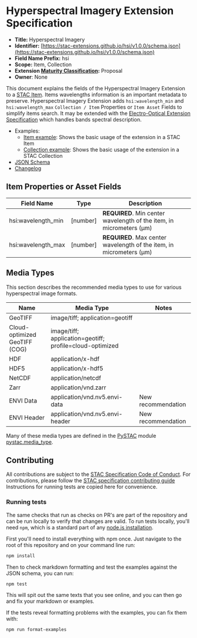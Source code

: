 # Hyperspectral Imagery Extension Specification

- **Title:** Hyperspectral Imagery
- **Identifier:** [https://stac-extensions.github.io/hsi/v1.0.0/schema.json](https://stac-extensions.github.io/hsi/v1.0.0/schema.json)
- **Field Name Prefix:** hsi
- **Scope:** Item, Collection
- **Extension [Maturity Classification](https://github.com/radiantearth/stac-spec/tree/master/extensions/README.md#extension-maturity):** Proposal
- **Owner**: None

This document explains the fields of the Hyperspectral Imagery Extension to a [STAC Item](https://github.com/radiantearth/stac-spec/tree/v1.0.0/item-spec).
Items wavelengths information is an important metadata to preserve.
Hyperspectral Imagery Extension adds `hsi:wavelength_min` and `hsi:wavelength_max` `Collection / Item`
Properties or `Item Asset` Fields to simplify items search. It may be extended with the
[Electro-Optical Extension Specification](https://github.com/stac-extensions/eo) which handles bands spectral description.

- Examples:
  - [Item example](examples/item.json): Shows the basic usage of the extension in a STAC Item
  - [Collection example](examples/collection.json): Shows the basic usage of the extension in a STAC Collection
- [JSON Schema](json-schema/schema.json)
- [Changelog](./CHANGELOG.md)

## Item Properties or Asset Fields

| Field Name         | Type      | Description                                                          |
| ------------------ | --------- | -------------------------------------------------------------------- |
| hsi:wavelength_min | \[number] | **REQUIRED**. Min center wavelength of the item, in micrometers (μm) |
| hsi:wavelength_max | \[number] | **REQUIRED**. Max center wavelength of the item, in micrometers (μm) |

## Media Types

This section describes the recommended media types to use for various hyperspectral
image formats.

| Name                          | Media Type                                               | Notes              |
| ----------------------------- | -------------------------------------------------------- | ------------------ |
| GeoTIFF                       | image/tiff; application=geotiff                          |                    |
| Cloud-optimized GeoTIFF (COG) | image/tiff; application=geotiff; profile=cloud-optimized |                    |
| HDF                           | application/x-hdf                                        |                    |
| HDF5                          | application/x-hdf5                                       |                    |
| NetCDF                        | application/netcdf                                       |                    |
| Zarr                          | application/vnd.zarr                                     |                    |
| ENVI Data                     | application/vnd.nv5.envi-data                            | New recommendation |
| ENVI Header                   | application/vnd.nv5.envi-header                          | New recommendation |

Many of these media types are defined in the [PySTAC](https://pystac.readthedocs.io/) module [pystac.media_type](https://pystac.readthedocs.io/en/stable/api/media_type.html).

## Contributing

All contributions are subject to the
[STAC Specification Code of Conduct](https://github.com/radiantearth/stac-spec/blob/master/CODE_OF_CONDUCT.md).
For contributions, please follow the
[STAC specification contributing guide](https://github.com/radiantearth/stac-spec/blob/master/CONTRIBUTING.md) Instructions
for running tests are copied here for convenience.

### Running tests

The same checks that run as checks on PR's are part of the repository and can be run locally to verify that changes are valid.
To run tests locally, you'll need `npm`, which is a standard part of any [node.js installation](https://nodejs.org/en/download/).

First you'll need to install everything with npm once. Just navigate to the root of this repository and on
your command line run:

```bash
npm install
```

Then to check markdown formatting and test the examples against the JSON schema, you can run:

```bash
npm test
```

This will spit out the same texts that you see online, and you can then go and fix your markdown or examples.

If the tests reveal formatting problems with the examples, you can fix them with:

```bash
npm run format-examples
```
